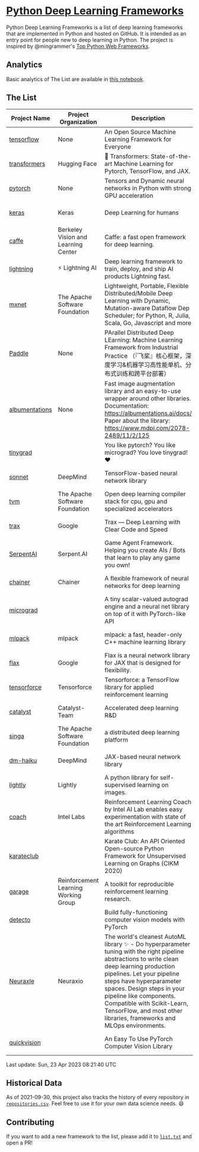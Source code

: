 # [Python Deep Learning Frameworks](https://www.github.com/shimst3r/python-deep-learning-frameworks)

Python Deep Learning Frameworks is a list of deep learning frameworks that are implemented in Python and hosted on GitHub. It is intended as an entry point for people new to deep learning in Python. The project is inspired by @mingrammer's [Top Python Web Frameworks](https://github.com/mingrammer/python-web-framework-stars).

## Analytics

Basic analytics of The List are available in [this notebook](./notebooks/development_over_time.ipynb).

## The List

| Project Name | Project Organization | Description | Stars | Forks | Open Issues | Last Commit |
| ------------ | -------------------- | ----------- | ----: | ----: | ----------: | ----------- |
| [tensorflow](https://tensorflow.org) | None | An Open Source Machine Learning Framework for Everyone | 173627 | 88182 | 2182 | 0 day(s) ago |
| [transformers](https://huggingface.co/transformers) | Hugging Face | 🤗 Transformers: State-of-the-art Machine Learning for Pytorch, TensorFlow, and JAX. | 95359 | 19880 | 682 | 0 day(s) ago |
| [pytorch](https://pytorch.org) | None | Tensors and Dynamic neural networks in Python with strong GPU acceleration | 65862 | 18138 | 11738 | 0 day(s) ago |
| [keras](http://keras.io/) | Keras | Deep Learning for humans | 58077 | 19323 | 406 | 0 day(s) ago |
| [caffe](http://caffe.berkeleyvision.org/) | Berkeley Vision and Learning Center | Caffe: a fast open framework for deep learning. | 33269 | 18983 | 1181 | 0 day(s) ago |
| [lightning](https://lightning.ai) | ⚡️ Lightning AI  | Deep learning framework to train, deploy, and ship AI products Lightning fast. | 22512 | 2849 | 662 | 0 day(s) ago |
| [mxnet](https://mxnet.apache.org) | The Apache Software Foundation | Lightweight, Portable, Flexible Distributed/Mobile Deep Learning with Dynamic, Mutation-aware Dataflow Dep Scheduler; for Python, R, Julia, Scala, Go, Javascript and more | 20381 | 6866 | 1995 | 0 day(s) ago |
| [Paddle](http://www.paddlepaddle.org/) | None | PArallel Distributed Deep LEarning: Machine Learning Framework from Industrial Practice （『飞桨』核心框架，深度学习&机器学习高性能单机、分布式训练和跨平台部署） | 20112 | 5125 | 2009 | 0 day(s) ago |
| [albumentations](https://albumentations.ai) | None | Fast image augmentation library and an easy-to-use wrapper around other libraries. Documentation:  https://albumentations.ai/docs/ Paper about the library: https://www.mdpi.com/2078-2489/11/2/125 | 11899 | 1495 | 361 | 0 day(s) ago |
| [tinygrad](https://github.com/geohot/tinygrad) |  | You like pytorch? You like micrograd? You love tinygrad! ❤️  | 11276 | 1046 | 45 | 0 day(s) ago |
| [sonnet](https://sonnet.dev/) | DeepMind | TensorFlow-based neural network library | 9558 | 1352 | 34 | 2 day(s) ago |
| [tvm](https://tvm.apache.org/) | The Apache Software Foundation | Open deep learning compiler stack for cpu, gpu and specialized accelerators | 9437 | 3017 | 621 | 0 day(s) ago |
| [trax](https://github.com/google/trax) | Google | Trax — Deep Learning with Clear Code and Speed | 7483 | 777 | 106 | 0 day(s) ago |
| [SerpentAI](http://serpent.ai) | Serpent.AI | Game Agent Framework. Helping you create AIs / Bots that learn to play any game you own! | 6479 | 768 | 2 | 0 day(s) ago |
| [chainer](https://chainer.org) | Chainer | A flexible framework of neural networks for deep learning | 5788 | 1389 | 12 | 2 day(s) ago |
| [micrograd](https://github.com/karpathy/micrograd) |  | A tiny scalar-valued autograd engine and a neural net library on top of it with PyTorch-like API | 4687 | 551 | 20 | 0 day(s) ago |
| [mlpack](https://www.mlpack.org/) | mlpack | mlpack: a fast, header-only C++ machine learning library | 4377 | 1495 | 50 | 1 day(s) ago |
| [flax](https://flax.readthedocs.io) | Google | Flax is a neural network library for JAX that is designed for flexibility. | 4246 | 495 | 132 | 1 day(s) ago |
| [tensorforce](https://github.com/tensorforce/tensorforce) | Tensorforce | Tensorforce: a TensorFlow library for applied reinforcement learning | 3233 | 538 | 34 | 1 day(s) ago |
| [catalyst](https://catalyst-team.com) | Catalyst-Team | Accelerated deep learning R&D | 3117 | 400 | 8 | 1 day(s) ago |
| [singa](https://github.com/apache/singa) | The Apache Software Foundation | a distributed deep learning platform | 2822 | 978 | 49 | 4 day(s) ago |
| [dm-haiku](https://dm-haiku.readthedocs.io) | DeepMind | JAX-based neural network library | 2455 | 207 | 95 | 0 day(s) ago |
| [lightly](https://docs.lightly.ai/self-supervised-learning/) | Lightly | A python library for self-supervised learning on images. | 2254 | 193 | 47 | 0 day(s) ago |
| [coach](https://intellabs.github.io/coach/) | Intel Labs | Reinforcement Learning Coach by Intel AI Lab enables easy experimentation with state of the art Reinforcement Learning algorithms | 2242 | 449 | 90 | 2 day(s) ago |
| [karateclub](https://karateclub.readthedocs.io) |  | Karate Club: An API Oriented Open-source Python Framework for Unsupervised Learning on Graphs (CIKM 2020) | 1873 | 229 | 4 | 2 day(s) ago |
| [garage](https://github.com/rlworkgroup/garage) | Reinforcement Learning Working Group | A toolkit for reproducible reinforcement learning research. | 1669 | 285 | 230 | 0 day(s) ago |
| [detecto](https://detecto.readthedocs.io/) |  | Build fully-functioning computer vision models with PyTorch | 587 | 104 | 44 | 4 day(s) ago |
| [Neuraxle](https://www.neuraxle.org/) | Neuraxio | The world's cleanest AutoML library ✨ - Do hyperparameter tuning with the right pipeline abstractions to write clean deep learning production pipelines. Let your pipeline steps have hyperparameter spaces. Design steps in your pipeline like components. Compatible with Scikit-Learn, TensorFlow, and most other libraries, frameworks and MLOps environments. | 563 | 58 | 42 | 1 day(s) ago |
| [quickvision](https://github.com/oke-aditya/quickvision) |  | An Easy To Use PyTorch Computer Vision Library | 49 | 5 | 19 | 53 day(s) ago |

Last update: Sun, 23 Apr 2023 08:21:40 UTC

## Historical Data

As of 2021-09-30, this project also tracks the history of every repository in [`repositories.csv`](./repositories.csv). Feel free to use it for your own data science needs. :smile:

## Contributing

If you want to add a new framework to the list, please add it to [`list.txt`](./python-deep-learning-frameworks/list.txt) and open a PR!